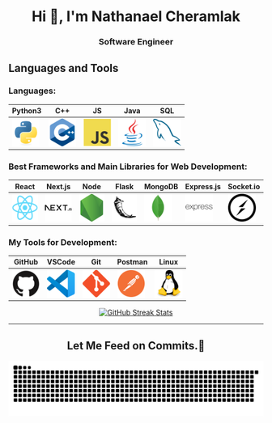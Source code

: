 <h1 align="center">Hi 👋, I'm Nathanael Cheramlak</h1>
<h3 align="center">Software Engineer</h3>

## Languages and Tools 
<div>

### Languages:
| Python3 | C++ | JS | Java | SQL |
|----------|----------|----------|-----|-----|
| <img src="https://github.com/devicons/devicon/blob/master/icons/python/python-original.svg" title="Python" alt="Python" width="55" height="55"/> | <img src="https://github.com/devicons/devicon/blob/master/icons/cplusplus/cplusplus-original.svg" title="C++" alt="C++" width="55" height="55"/> | <img src="https://github.com/devicons/devicon/blob/master/icons/javascript/javascript-original.svg" title="JavaScript" alt="JavaScript" width="55" height="55"/> | <img src="https://github.com/devicons/devicon/blob/master/icons/java/java-original.svg" title="Java" alt="Java" width="55" height="55"/> | <img src="https://github.com/devicons/devicon/blob/master/icons/mysql/mysql-original.svg" title="SQL" alt="SQL" width="55" height="55"/> |

### Best Frameworks and Main Libraries for Web Development:
| React | Next.js | Node | Flask | MongoDB | Express.js | Socket.io |
|----------|----------|----------|----------|----------|----------|----------|
| <img src="https://github.com/devicons/devicon/blob/master/icons/react/react-original.svg" title="React" alt="React" width="55" height="55"/> | <img src="https://github.com/devicons/devicon/blob/master/icons/nextjs/nextjs-original-wordmark.svg" title="Next.js" alt="Next.js" width="55" height="55"/> | <img src="https://github.com/devicons/devicon/blob/master/icons/nodejs/nodejs-original.svg" title="Node.js" alt="Node.js" width="55" height="55"/> | <img src="https://github.com/devicons/devicon/blob/master/icons/flask/flask-original.svg" title="Flask" alt="Flask" width="55" height="55"/> | <img src="https://github.com/devicons/devicon/blob/master/icons/mongodb/mongodb-original.svg" title="MongoDB" alt="MongoDB" width="55" height="55"/> | <img src="https://github.com/devicons/devicon/blob/master/icons/express/express-original-wordmark.svg" title="Express.js" alt="Express.js" width="55" height="55"/> | <img src="https://github.com/devicons/devicon/blob/master/icons/socketio/socketio-original.svg" title="Socket.io" alt="Socket.io" width="55" height="55"/> |

### My Tools for Development:
| GitHub | VSCode | Git | Postman | Linux |
|----------|----------|----------|----------|----------|
| <img src="https://github.com/devicons/devicon/blob/master/icons/github/github-original.svg" title="GitHub" alt="GitHub" width="55" height="55"/> | <img src="https://github.com/devicons/devicon/blob/master/icons/vscode/vscode-original.svg" title="VSCode" alt="VSCode" width="55" height="55"/> | <img src="https://github.com/devicons/devicon/blob/master/icons/git/git-original.svg" title="Git" alt="Git" width="55" height="55"/> | <img src="https://github.com/devicons/devicon/blob/master/icons/postman/postman-original.svg" title="Postman" alt="Postman" width="55" height="55"/> | <img src="https://github.com/devicons/devicon/blob/master/icons/linux/linux-original.svg" title="Linux" alt="Linux" width="55" height="55"/> |

<div align="center">
  <a href="https://git.io/streak-stats">
    <img src="https://streak-stats.demolab.com?user=nathanaelcheramlak&theme=calm&hide_border=true&mode=weekly" alt="GitHub Streak Stats" />
  </a>
</div>



---

<h2 align="center">Let Me Feed on Commits.🐍</h2>

<!-- Don't Run Contribution Graph(Generate Snake) Action on your default Branch -->
![GitHub Contribution Graph](https://github.com/AtaurRehman10/AtaurRehman10/blob/main/3D_file/github-contribution-grid-snake.svg)
<!-- Don't Run Contribution Graph(Generate Snake) Action on your default Branch -->
<br/>

